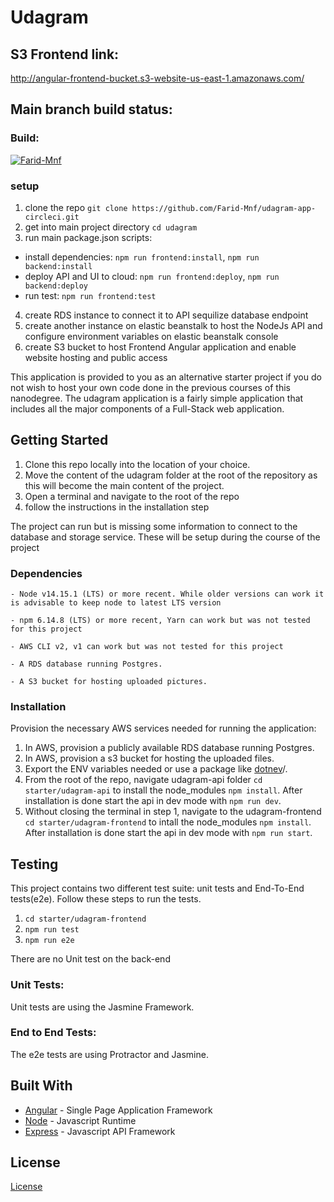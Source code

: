 # Udagram

## S3 Frontend link:
http://angular-frontend-bucket.s3-website-us-east-1.amazonaws.com/

## Main branch build status:
### Build:
[![Farid-Mnf](https://circleci.com/gh/Farid-Mnf/udagram-app-circleci.svg?style=svg)](http://angular-frontend-bucket.s3-website-us-east-1.amazonaws.com/)

### setup
1. clone the repo `git clone https://github.com/Farid-Mnf/udagram-app-circleci.git`
2. get into main project directory `cd udagram`
3. run main package.json scripts:
 - install dependencies: `npm run frontend:install`, `npm run backend:install`
 - deploy API and UI to cloud: `npm run frontend:deploy`, `npm run backend:deploy`
 - run test: `npm run frontend:test`
4. create RDS instance to connect it to API sequilize database endpoint 
5. create another instance on elastic beanstalk to host the NodeJs API and configure environment variables on elastic beanstalk console
6. create S3 bucket to host Frontend Angular application and enable website hosting and public access

This application is provided to you as an alternative starter project if you do not wish to host your own code done in the previous courses of this nanodegree. The udagram application is a fairly simple application that includes all the major components of a Full-Stack web application.

## Getting Started

1. Clone this repo locally into the location of your choice.
1. Move the content of the udagram folder at the root of the repository as this will become the main content of the project.
1. Open a terminal and navigate to the root of the repo
1. follow the instructions in the installation step

The project can run but is missing some information to connect to the database and storage service. These will be setup during the course of the project

### Dependencies

```
- Node v14.15.1 (LTS) or more recent. While older versions can work it is advisable to keep node to latest LTS version

- npm 6.14.8 (LTS) or more recent, Yarn can work but was not tested for this project

- AWS CLI v2, v1 can work but was not tested for this project

- A RDS database running Postgres.

- A S3 bucket for hosting uploaded pictures.

```

### Installation

Provision the necessary AWS services needed for running the application:

1. In AWS, provision a publicly available RDS database running Postgres. <Place holder for link to classroom article>
1. In AWS, provision a s3 bucket for hosting the uploaded files. <Place holder for tlink to classroom article>
1. Export the ENV variables needed or use a package like [dotnev](https://www.npmjs.com/package/dotenv)/.
1. From the root of the repo, navigate udagram-api folder `cd starter/udagram-api` to install the node_modules `npm install`. After installation is done start the api in dev mode with `npm run dev`.
1. Without closing the terminal in step 1, navigate to the udagram-frontend `cd starter/udagram-frontend` to intall the node_modules `npm install`. After installation is done start the api in dev mode with `npm run start`.

## Testing

This project contains two different test suite: unit tests and End-To-End tests(e2e). Follow these steps to run the tests.

1. `cd starter/udagram-frontend`
1. `npm run test`
1. `npm run e2e`

There are no Unit test on the back-end

### Unit Tests:

Unit tests are using the Jasmine Framework.

### End to End Tests:

The e2e tests are using Protractor and Jasmine.

## Built With

- [Angular](https://angular.io/) - Single Page Application Framework
- [Node](https://nodejs.org) - Javascript Runtime
- [Express](https://expressjs.com/) - Javascript API Framework

## License

[License](LICENSE.txt)
